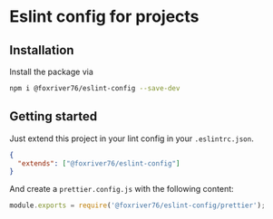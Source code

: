 # Eslint config for projects

## Installation
Install the package via 

```bash
npm i @foxriver76/eslint-config --save-dev
```

## Getting started
Just extend this project in your lint config in your `.eslintrc.json`.

```json
{
  "extends": ["@foxriver76/eslint-config"]
}
```

And create a `prettier.config.js` with the following content:

```js
module.exports = require('@foxriver76/eslint-config/prettier');
```